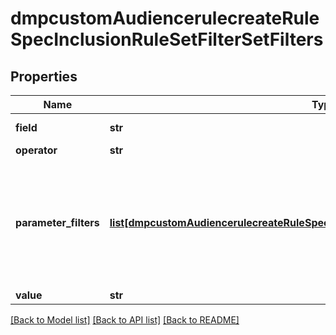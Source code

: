 # dmpcustomAudiencerulecreateRuleSpecInclusionRuleSetFilterSetFilters

## Properties
Name | Type | Description | Notes
------------ | ------------- | ------------- | -------------
**field** | **str** | Filter field. Enum value: EVENT: To include the people who&#x27;ve carried out a certain action in the past few days as indicated by retention_days. | [required] 
**operator** | **str** | Filter operator between filter field and filter value. Enum value: EQ: equals. | [required] 
**parameter_filters** | [**list[dmpcustomAudiencerulecreateRuleSpecInclusionRuleSetFilterSetParameterFilters]**](dmpcustomAudiencerulecreateRuleSpecInclusionRuleSetFilterSetParameterFilters.md) | List of filters on URL keywords or parameters. Within parameter_filters, you can add a maximum of one URL keyword filter (with field set to URL) and 10 parameter filters (with field not set to URL) . If specified, these filters (parameter_filters) are combined with the action filter (as specified by field, operator and value) using default AND logic to form the inclusion rule. For example, if retention_days is 30 and filter_set is set to {\&quot;operator\&quot;: \&quot;OR\&quot;, \&quot;filters\&quot;:[{\&quot;field\&quot;:\&quot;EVENT\&quot;,\&quot;operator\&quot;:\&quot;EQ\&quot;, \&quot;value\&quot;:\&quot;PIXEL COMPLETE PAYMENT\&quot;},\&quot;parameter_filters\&quot;:[{\&quot;field\&quot;:\&quot;URL\&quot;,\&quot;operator\&quot;:\&quot;CONTAINS\&quot;,\&quot;value\&quot;:\&quot;us\&quot;}]]}, the inclusion rule will create an audience that includes people who carried out the \&quot;Complete Payment\&quot; action on a webpage with \&quot;us\&quot; included in the page URL within the past 30 days on the website where the Pixel is installed. | [optional] 
**value** | **str** | Filter value. For enum values, see Enumeration - Filter Value. | [required] 

[[Back to Model list]](../README.md#documentation-for-models) [[Back to API list]](../README.md#documentation-for-api-endpoints) [[Back to README]](../README.md)

